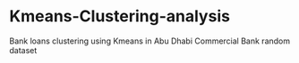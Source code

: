# Kmeans-Clustering-analysis
Bank loans clustering using Kmeans in Abu Dhabi Commercial Bank random dataset
